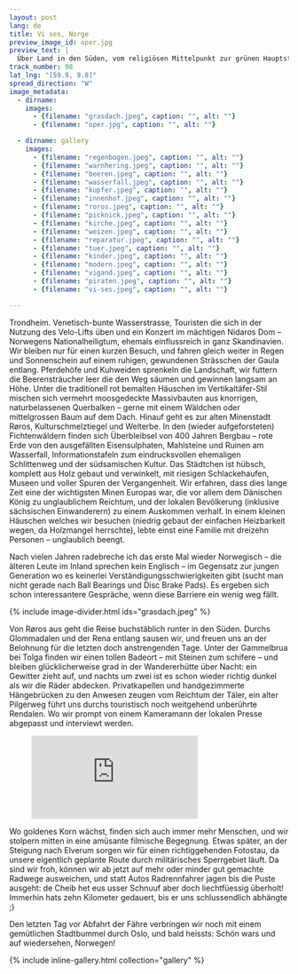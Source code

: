 ```yaml
---
layout: post
lang: de
title: Vi ses, Norge
preview_image_id: oper.jpg
preview_text: |
  Über Land in den Süden, vom religiösen Mittelpunkt zur grünen Hauptstadt Norwegens.
track_number: 98
lat_lng: "[59.9, 9.8]"
spread_direction: "W"
image_metadata:
  - dirname:
    images:
      - {filename: "grasdach.jpeg", caption: "", alt: ""}
      - {filename: "oper.jpg", caption: "", alt: ""}

  - dirname: gallery
    images:
      - {filename: "regenbogen.jpeg", caption: "", alt: ""}
      - {filename: "warnhering.jpeg", caption: "", alt: ""}
      - {filename: "beeren.jpeg", caption: "", alt: ""}
      - {filename: "wasserfall.jpeg", caption: "", alt: ""}
      - {filename: "kupfer.jpeg", caption: "", alt: ""}
      - {filename: "innenhof.jpeg", caption: "", alt: ""}
      - {filename: "roros.jpeg", caption: "", alt: ""}
      - {filename: "picknick.jpeg", caption: "", alt: ""}
      - {filename: "kirche.jpeg", caption: "", alt: ""}
      - {filename: "weizen.jpeg", caption: "", alt: ""}
      - {filename: "reparatur.jpeg", caption: "", alt: ""}
      - {filename: "tuer.jpeg", caption: "", alt: ""}
      - {filename: "kinder.jpeg", caption: "", alt: ""}
      - {filename: "modern.jpeg", caption: "", alt: ""}
      - {filename: "vigand.jpeg", caption: "", alt: ""}
      - {filename: "piraten.jpeg", caption: "", alt: ""}
      - {filename: "vi-ses.jpeg", caption: "", alt: ""}

---
```

Trondheim. Venetisch-bunte Wasserstrasse, Touristen die sich in der Nutzung des Velo-Lifts üben und ein Konzert im mächtigen Nidaros Dom – Norwegens Nationalheiligtum, ehemals einflussreich in ganz Skandinavien. Wir bleiben nur für einen kurzen Besuch, und fahren gleich weiter in Regen und Sonnenschein auf einem ruhigen, gewundenen Strässchen der Gaula entlang. Pferdehöfe und Kuhweiden sprenkeln die Landschaft, wir futtern die Beerensträucher leer die den Weg säumen und gewinnen langsam an Höhe. Unter die traditionell rot bemalten Häuschen im Vertikaltäfer-Stil mischen sich vermehrt moosgedeckte Massivbauten aus knorrigen, naturbelassenen Querbalken – gerne mit einem Wäldchen oder mittelgrossen Baum auf dem Dach. Hinauf geht es zur alten Minenstadt Røros, Kulturschmelztiegel und Welterbe. In den (wieder aufgeforsteten) Fichtenwäldern finden sich Überbleibsel von 400 Jahren Bergbau – rote Erde von den ausgefällten Eisensulphaten, Mahlsteine und Ruinen am Wasserfall, Informationstafeln zum eindrucksvollen ehemaligen Schlittenweg und der südsamischen Kultur. Das Städtchen ist hübsch, komplett aus Holz gebaut und verwinkelt, mit riesigen Schlackehaufen, Museen und voller Spuren der Vergangenheit. Wir erfahren, dass dies lange Zeit eine der wichtigsten Minen Europas war, die vor allem dem Dänischen König zu unglaublichem Reichtum, und der lokalen Bevölkerung (inklusive sächsischen Einwanderern) zu einem Auskommen verhalf. In einem kleinen Häuschen welches wir besuchen (niedrig gebaut der einfachen Heizbarkeit wegen, da Holzmangel herrschte), lebte einst eine Familie mit dreizehn Personen – unglaublich beengt.

Nach vielen Jahren radebreche ich das erste Mal wieder Norwegisch – die älteren Leute im Inland sprechen kein Englisch – im Gegensatz zur jungen Generation wo es keinerlei Verständigungsschwierigkeiten gibt (sucht man nicht gerade nach Ball Bearings und Disc Brake Pads). Es ergeben sich schon interessantere Gespräche, wenn diese Barriere ein wenig weg fällt. 

{% include image-divider.html ids="grasdach.jpeg" %}

Von Røros aus geht die Reise buchstäblich runter in den Süden. Durchs Glommadalen und der Rena entlang sausen wir, und freuen uns an der Belohnung für die letzten doch anstrengenden Tage. Unter der Gammelbrua bei Tolga finden wir einen tollen Badeort – mit Steinen zum schifere – und bleiben glücklicherweise grad in der Wandererhütte über Nacht: ein Gewitter zieht auf, und nachts um zwei ist es schon wieder richtig dunkel als wir die Räder abdecken. Privatkapellen und handgezimmerte Hängebrücken zu den Anwesen zeugen vom Reichtum der Täler, ein alter Pilgerweg führt uns durchs touristisch noch weitgehend unberührte Rendalen. Wo wir prompt von einem Kameramann der lokalen Presse abgepasst und interviewt werden.


<figure class="centered">
  <iframe class="youtube-fullwidth" src="https://www.youtube-nocookie.com/embed/H1-PJ3sziJs?si=ZEjQ-DQbQkoeMqeq" title="Cruising Rendalen" frameborder="0" allow="web-share" allowfullscreen></iframe>
</figure>

Wo goldenes Korn wächst, finden sich auch immer mehr Menschen, und wir stolpern mitten in eine amüsante filmische Begegnung. Etwas später, an der Steigung nach Elverum sorgen wir für einen richtiggehenden Fotostau, da unsere eigentlich geplante Route durch militärisches Sperrgebiet läuft. Da sind wir froh, können wir ab jetzt auf mehr oder minder gut gemachte Radwege ausweichen, und statt Autos Radrennfahrer jagen bis die Puste ausgeht: de Cheib het eus usser Schnuuf aber doch liechtfüessig überholt! Immerhin hats zehn Kilometer gedauert, bis er uns schlussendlich abhängte ;)

Den letzten Tag vor Abfahrt der Fähre verbringen wir noch mit einem gemütlichen Stadtbummel durch Oslo, und bald heissts: Schön wars und auf wiedersehen, Norwegen!

{% include inline-gallery.html collection="gallery" %}